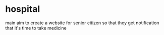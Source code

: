 # hospital
 main aim to create a website for senior citizen so that they get notification that it's time to take medicine
